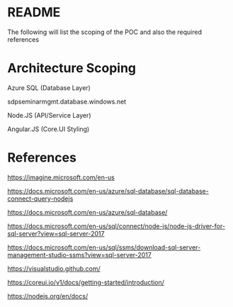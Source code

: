 # README

The following will list the scoping of the POC and also the required references

# Architecture Scoping

Azure SQL (Database Layer)

sdpseminarmgmt.database.windows.net

Node.JS (API/Service Layer)

Angular.JS (Core.UI Styling)

# References

https://imagine.microsoft.com/en-us

https://docs.microsoft.com/en-us/azure/sql-database/sql-database-connect-query-nodejs

https://docs.microsoft.com/en-us/azure/sql-database/

https://docs.microsoft.com/en-us/sql/connect/node-js/node-js-driver-for-sql-server?view=sql-server-2017

https://docs.microsoft.com/en-us/sql/ssms/download-sql-server-management-studio-ssms?view=sql-server-2017

https://visualstudio.github.com/

https://coreui.io/v1/docs/getting-started/introduction/

https://nodejs.org/en/docs/
